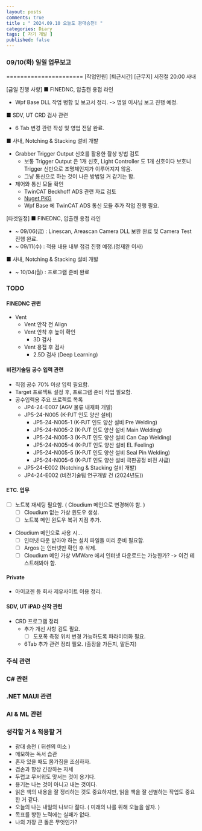```yaml
---
layout: posts
comments: true
title : " 2024.09.10 오늘도 광대승천! "
categories: Diary
tags: [ 자기 개발 ]
published: false
---
```


### 09/10(화) 일일 업무보고

======================
[작업인원]  [퇴근시간]  [근무지]
  서진철       20:00      사내

[금일 진행 사항]
■ FINEDNC, 압출캔 용접 라인

- Wpf Base DLL 작업 병합 및 보고서 정리. -> 명일 이사님 보고 진행 예정.

■ SDV, UT CRD 검사 관련

- 6 Tab 변경 관련 작성 및 영업 전달 완료.

■ 사내, Notching & Stacking 설비 개발

- Grabber Trigger Output 신호를 활용한 촬상 방법 검토
  - 보통 Trigger Output 은 1개 신호, Light Controller 도 1개 신호이다 보호니 Trigger 신만으로 조명체인지가 이루어지지 않음.
  - 그냥 통신으로 하는 것이 나은 방법일 거 같기는 함.
- 제어와 통신 모듈 확인
  - TwinCAT Beckhoff ADS 관련 자료 검토
  - [Nuget PKG](https://www.nuget.org/packages/Beckhoff.TwinCAT.Ads)
  - Wpf Base 에 TwinCAT ADS 통신 모듈 추가 작업 진행 필요.

[타겟일정]
■ FINEDNC, 압출캔 용접 라인

- ~ 09/06(금) : Linescan, Areascan Camera DLL 보완 완료 및 Camera Test 진행 완료.
- ~ 09/11(수) : 적용 내용 내부 점검 진행 예정.(정재완 이사)

■ 사내, Notching & Stacking 설비 개발

- ~ 10/04(월) : 프로그램 준비 완료

### TODO

#### FINEDNC 관련

- Vent
  - Vent 안착 전 Align
  - Vent 안착 후 높이 확인
    - 3D 검사
  - Vent 용접 후 검사
    - 2.5D 검사 (Deep Learning)

#### 비전기술팀 공수 입력 관련

- 직접 공수 70% 이상 입력 필요함.
- Target 프로젝트 설정 후, 프로그램 준비 작업 필요함.
- 공수입력용 주요 프로젝트 목록
  - JP4-24-E007 (AGV 물류 내재화 개발)
  - JP5-24-N005 (K-PJT 인도 양산 설비)
    - JP5-24-N005-1 (K-PJT 인도 양산 설비 Pre Welding)
    - JP5-24-N005-2 (K-PJT 인도 양산 설비 Main Welding)
    - JP5-24-N005-3 (K-PJT 인도 양산 설비 Can Cap Welding)
    - JP5-24-N005-4 (K-PJT 인도 양산 설비 EL Feeling)
    - JP5-24-N005-5 (K-PJT 인도 양산 설비 Seal Pin Welding)
    - JP5-24-N005-6 (K-PJT 인도 양산 설비 극판공정 비전 사급)
  - JP5-24-E002 (Notching & Stacking 설비 개발)
  - JP4-24-E002 (비전기술팀 연구개발 건 (2024년도))

#### ETC. 업무

- [ ] 노트북 재세팅 필요함. ( Cloudium 메인으로 변경해야 함.  )
  - [ ] Cloudium 없는 가상 윈도우 생성.
  - [ ] 노트북 메인 윈도우 복귀 지점 추가.
- Cloudium 메인으로 사용 시...
  - [ ] 인터넷 다운 받아야 하는 설치 파일들 미리 준비 필요함.
  - [ ] Argos 는 인터넷만 확인 후 삭제.
  - [ ] Cloudium 메인 가상 VMWare 에서 인터넷 다운로드는 가능한가? -> 이건 테스트해봐야 함.

#### Private

- 아이코젠 등 회사 제유사이트 이용 정리.

#### SDV, UT iPAD 신작 관련

- CRD 프로그램 정리
  - 추가 개선 사항 검토 필요.
    - [ ] 도포폭 측정 위치 변경 가능하도록 파라미터화 필요.
  - 6Tab 추가 관련 정리 필요. (출장을 가든지, 말든지)

### 주식 관련

### C# 관련

### .NET MAUI 관련

### AI & ML 관련

### 생각할 거 & 적용할 거

- 광대 승천 ( 뒤센의 미소 )
- 메모하는 독서 습관
- 혼자 있을 때도 몸가짐을 조심하자.
- 겸손과 항상 긴장하는 자세
- 두렵고 무서워도 맞서는 것이 용기다.
- 용기는 나는 것이 아니고 내는 것이다.
- 읽은 책의 내용을 잘 정리하는 것도 중요하지만, 읽을 책을 잘 선별하는 작업도 중요한 거 같다.
- 오늘의 나는 내일의 나보다 젊다. ( 미래의 나를 위해 오늘을 살자. )
- 목표를 향한 노력에는 실패가 없다.
- 나의 가장 큰 돌은 무엇인가?
